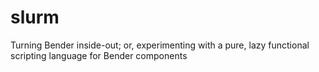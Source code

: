 slurm
=====

Turning Bender inside-out; or, experimenting with a pure, lazy functional scripting language for Bender components